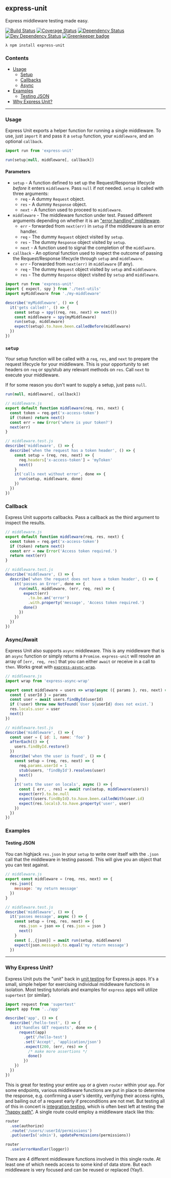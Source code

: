 express-unit
--

Express middleware testing made easy.

[![Build Status](https://travis-ci.org/thebearingedge/express-unit.svg?branch=master)](https://travis-ci.org/thebearingedge/express-unit.svg?branch=master)
[![Coverage Status](https://coveralls.io/repos/github/thebearingedge/express-unit/badge.svg?branch=master)](https://coveralls.io/github/thebearingedge/express-unit?branch=master)
[![Dependency Status](https://david-dm.org/thebearingedge/express-unit.svg)](https://david-dm.org/thebearingedge/express-unit)
[![Dev Dependency Status](https://david-dm.org/thebearingedge/express-unit/dev-status.svg)](https://david-dm.org/thebearingedge/express-unit)
[![Greenkeeper badge](https://badges.greenkeeper.io/thebearingedge/express-unit.svg)](https://greenkeeper.io/)

`λ npm install express-unit`

### Contents

 - [Usage](#usage)
   + [Setup](#setup)
   + [Callbacks](#callbacks)
   + [Async](#async)
- [Examples](#Examples)
   + [Testing JSON](#json)
 - [Why Express Unit?](#why-express-unit)
---

### Usage

Express Unit exports a helper function for running a single middleware. To use, just `import` it and pass it a `setup` function, your `middleware`, and an optional `callback`.

```js
import run from 'express-unit'

run(setup|null, middleware[, callback])
```

#### Parameters

- `setup` - A function defined to set up the Request/Response lifecycle _before_ it enters `middleware`. Pass `null` if not needed. `setup` is called with three arguments:
  - `req` - A dummy `Request` object.
  - `res` - A dummy `Response` object.
  - `next` - A function used to proceed to `middleware`.
- `middleware` - The middleware function under test. Passed different arguments depending on whether it is an ["error handling" middleware](http://expressjs.com/en/guide/error-handling.html).
  - `err` - forwarded from `next(err)` in `setup` if the middleware is an error handler.
  - `req` - The dummy `Request` object visited by `setup`.
  - `res` - The dummy `Response` object visited by `setup`.
  - `next` - A function used to signal the completion of the `middlware`.
- `callback` - An optional function used to inspect the outcome of passing the Request/Response lifecycle through `setup` and `middleware`.
  - `err` - Forwarded from `next(err)` in `middleware` (if any).
  - `req` - The dummy `Request` object visited by `setup` and `middleware`.
  - `res` - The dummy `Response` object visited by `setup` and `middleware`.

```js
import run from 'express-unit'
import { expect, spy } from './test-utils'
import myMiddleware from './my-middleware'

describe('myMiddleware', () => {
  it('gets called!', () => {
    const setup = spy((req, res, next) => next())
    const middleware = spy(myMiddleware)
    run(setup, middleware)
    expect(setup).to.have.been.calledBefore(middleware)
  })
})
```

### `setup`

Your setup function will be called with a `req`, `res`, and `next` to prepare the request lifecycle for your middleware. This is your opportunity to set headers on `req` or spy/stub any relevant methods on `res`. Call `next` to execute your middleware.

If for some reason you don't want to supply a setup, just pass `null`.

```js
run(null, middleware[, callback])
```

```js
// middleware.js
export default function middleware(req, res, next) {
  const token = req.get('x-access-token')
  if (token) return next()
  const err = new Error('where is your token?')
  next(err)
}
```

```js
// middleware.test.js
describe('middleware', () => {
  describe('when the request has a token header', () => {
    const setup = (req, res, next) => {
      req.headers['x-access-token'] = 'myToken'
      next()
    }
    it('calls next without error', done => {
      run(setup, middleware, done)
    })
  })
})
```

### Callback

Express Unit supports callbacks. Pass a callback as the third argument to inspect the results.

```js
// middleware.js
export default function middleware(req, res, next) {
  const token = req.get('x-access-token')
  if (token) return next()
  const err = new Error('Access token required.')
  return next(err)
}
```

```js
// middleware.test.js
describe('middleware', () => {
  describe('when the request does not have a token header', () => {
    it('passes an Error', done => {
      run(null, middleware, (err, req, res) => {
        expect(err)
          .to.be.an('error')
          .with.property('message', 'Access token required.')
        done()
      })
    })
  })
})
```

### Async/Await

Express Unit also supports `async` middleware. This is any middleware that is an `async` function or simply returns a `Promise`. `express-unit` will resolve an array of `[err, req, res]` that you can either `await` or receive in a call to `then`. Works great with [`express-async-wrap`](https://github.com/Greenfields/express-async-wrap).

```js
// middleware.js
import wrap from 'express-async-wrap'

export const middleware = users => wrap(async ({ params }, res, next) => {
  const { userId } = params
  const user = await users.findById(userId)
  if (!user) throw new NotFound(`User ${userId} does not exist.`)
  res.locals.user = user
  next()
})
```

```js
// middleware.test.js
describe('middleware', () => {
  const user = { id: 1, name: 'foo' }
  afterEach(() => {
    users.findById.restore()
  })
  describe('when the user is found', () => {
    const setup = (req, res, next) => {
      req.params.userId = 1
      stub(users, 'findById').resolves(user)
      next()
    }
    it('sets the user on locals', async () => {
      const [ err, , res] = await run(setup, middleware(users))
      expect(err).to.be.null
      expect(users.findById).to.have.been.calledWith(user.id)
      expect(res.locals).to.have.property('user', user)
    })
  })
})
```

### Examples

#### Testing JSON
You can highjack `res.json` in your `setup` to write over itself with the `.json` call that the middleware in testing passed. This will give you an object that you can test against.
```js
// middleware.js
export const middleware = (req, res, next) => {
  res.json({
    message: 'my return message'
  })
}
```
```js
// middleware.test.js
describe('middleware', () => {
  it('passes message', async () => {
    const setup = (req, res, next) => {
      res.json = json => { res.json = json }
      next()
    }
    const [,,{json}] = await run(setup, middleware)
    expect(json.message).to.equal('my return message')
  })
```
---

### Why Express Unit?

Express Unit puts the "unit" back in [unit testing](https://en.wikipedia.org/wiki/Unit_testing) for Express.js apps. It's a small, simple helper for exercising individual middleware functions in isolation. Most testing tutorials and examples for `express` apps will utilize `supertest` (or similar).

```js
import request from 'supertest'
import app from '../app'

describe('app', () => {
  describe('/hello-test', () => {
    it('handles GET requests', done => {
      request(app)
        .get('/hello-test')
        .set('Accept', 'application/json')
        .expect(200, (err, res) => {
          /* make more assertions */
          done()
        })
    })
  })
})
```

This is great for testing your entire `app` or a given `router` within your `app`. For some endpoints, various middleware functions are put in place to determine the response, e.g. confirming a user's identity, verifying their access rights, and bailing out of a request early if preconditions are not met. But testing all of this in concert is [integration testing](https://en.wikipedia.org/wiki/Integration_testing), which is often best left at testing the ["happy path"](https://en.wikipedia.org/wiki/Happy_path). A single route could employ a middleware stack like this:

```js
router
  .use(authorize)
  .route('/users/:userId/permissions')
  .put(userIs('admin'), updatePermissions(permissions))

router
  .use(errorHandler(logger))
```

There are 4 different middleware functions involved in this single route. At least one of which needs access to some kind of data store. But each middleware is very focused and can be reused or replaced (Yay!).
